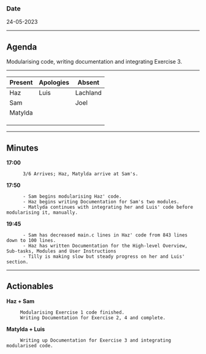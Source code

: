 ### Date 

24-05-2023
___
## Agenda
Modularising code, writing documentation and integrating Exercise 3.
___

| Present  | Apologies | Absent |
| ------------- | ------------- | ------------- |
| Haz  |  Luis |    Lachland |
| Sam  |    |  Joel |
| Matylda  |    |   |
|   |    |    |
|  |    |   |
|  |   |   |

___

## Minutes

        
**17:00**  
          
          3/6 Arrives; Haz, Matylda arrive at Sam's.
          
**17:50**  
          
          - Sam begins modularising Haz' code. 
          - Haz begins writing Documentation for Sam's two modules. 
          - Matlyda continues with integrating her and Luis' code before modularising it, manually.

**19:45**   

          - Sam has decreased main.c lines in Haz' code from 843 lines down to 100 lines.
          - Haz has written Documentation for the High-level Overview, Sub-tasks, Modules and User Instructions
          - Tilly is making slow but steady progress on her and Luis' section.
    
 
___
## Actionables

**Haz + Sam**  
          
         Modularising Exercise 1 code finished.
         Writing Documentation for Exercise 2, 4 and complete.
        
          
**Matylda + Luis**  
          
         Writing up Documentation for Exercise 3 and integrating modularised code.
          
        
